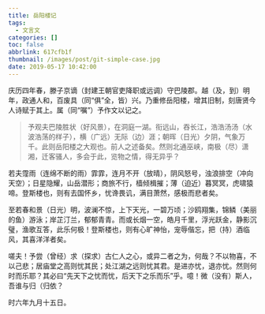 ```yaml
---
title: 岳阳楼记
tags:
  - 文言文
categories: []
toc: false
abbrlink: 617cfb1f
thumbnail: /images/post/git-simple-case.jpg
date: 2019-05-17 10:42:00
---
```


庆历四年春，滕子京谪（封建王朝官吏降职或远调）守巴陵郡。越（及，到）明年，政通人和，百废具（同“俱”全，皆）兴。乃重修岳阳楼，增其旧制，刻唐贤今人诗赋于其上。属（同“嘱”）予作文以记之。 
<!--more-->
> 予观夫巴陵胜状（好风景），在洞庭一湖。衔远山，吞长江，浩浩汤汤（水波浩荡的样子），横（广远）无际（边）涯；朝晖（日光）夕阴，气象万千。此则岳阳楼之大观也。前人之述备矣。然则北通巫峡，南极（尽）潇湘，迁客骚人，多会于此，览物之情，得无异乎？ 

若夫霪雨（连绵不断的雨）霏霏，连月不开（放晴），阴风怒号，浊浪排空（冲向天空）；日星隐耀，山岳潜形；商旅不行，樯倾楫摧；薄（迫近）暮冥冥，虎啸猿啼。登斯楼也，则有去国怀乡，忧谗畏讥，满目萧然，感极而悲者矣。 

至若春和景（日光）明，波澜不惊，上下天光，一碧万顷；沙鸥翔集，锦鳞（美丽的鱼）游泳；岸芷汀兰，郁郁青青。而或长烟一空，皓月千里，浮光跃金，静影沉璧，渔歌互答，此乐何极！登斯楼也，则有心旷神怡，宠辱偕忘，把（持）酒临风，其喜洋洋者矣。 

嗟夫！予尝（曾经）求（探求）古仁人之心，或异二者之为，何哉？不以物喜，不以己悲；居庙堂之高则忧其民；处江湖之远则忧其君。是进亦忧，退亦忧。然则何时而乐耶？其必曰“先天下之忧而忧，后天下之乐而乐”乎。噫！微（没有）斯人，吾谁与归（归依？ 

时六年九月十五日。